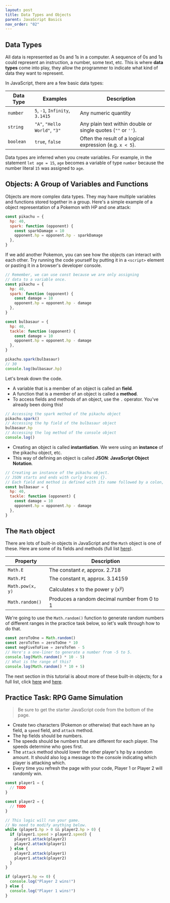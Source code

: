 ```yaml
---
layout: post
title: Data Types and Objects
parent: JavaScript Basics
nav_order: "02"
---
```


## Data Types

All data is represented as 0s and 1s in a computer. A sequence of 0s and 1s could represent an instruction, a number, some text, etc. This is where **data types** come into play, they allow the programmer to indicate what kind of data they want to represent.

In JavaScript, there are a few basic data types:

| Data Type | Examples                        | Description                                                   |
| --------- | ------------------------------- | ------------------------------------------------------------- |
| `number`  | `5`, `-1`, `Infinity`, `3.1415` | Any numeric quantity                                          |
| `string`  | `"A"`, `"Hello World"`, `"3"`   | Any plain text within double or single quotes (`""` or `''`). |
| `boolean` | `true`, `false`                 | Often the result of a logical expression (e.g. `x < 5`).      |

Data types are inferred when you create variables. For example, in the statement `let age = 15`, `age` becomes a variable of type `number` because the number literal `15` was assigned to `age`.

## Objects: A Group of Variables and Functions

Objects are more complex data types. They may have multiple variables and functions stored together in a group. Here's a simple example of a object representation of a Pokemon with HP and one attack:

```javascript
const pikachu = {
  hp: 40,
  spark: function (opponent) {
    const sparkDamage = 10
    opponent.hp = opponent.hp - sparkDamage
  },
}
```

If we add another Pokemon, you can see how the objects can interact with each other. Try running the code yourself by putting it in a `<script>` element or pasting it in a browser's developer console.

```javascript
// Remember, we can use const because we are only assigning
// data to a variable once.
const pikachu = {
  hp: 40,
  spark: function (opponent) {
    const damage = 10
    opponent.hp = opponent.hp - damage
  },
}

const bulbasaur = {
  hp: 40,
  tackle: function (opponent) {
    const damage = 10
    opponent.hp = opponent.hp - damage
  },
}

pikachu.spark(bulbasaur)
// 30
console.log(bulbasaur.hp)
```

Let's break down the code.

- A variable that is a member of an object is called an **field**.
- A function that is a member of an object is called a **method**.
- To access fields and methods of an object, use the `.` operator. You've already been doing this!

```javascript
// Accessing the spark method of the pikachu object
pikachu.spark()
// Accessing the hp field of the bulbasaur object
bulbasaur.hp
// Accessing the log method of the console object
console.log()
```

- Creating an object is called **instantiation**. We were using an **instance** of the pikachu object, etc.
- This way of defining an object is called **JSON**: **JavaScript Object Notation**.

```javascript
// Creating an instance of the pikachu object.
// JSON starts and ends with curly braces {}.
// Each field and method is defined with its name followed by a colon, the data, and a comma.
const bulbasaur = {
  hp: 40,
  tackle: function (opponent) {
    const damage = 10
    opponent.hp = opponent.hp - damage
  },
}
```

## The `Math` object

There are lots of built-in objects in JavaScript and the `Math` object is one of these. Here are some of its fields and methods (full list [here](https://developer.mozilla.org/en-US/docs/Web/JavaScript/Reference/Global_Objects/Math)).

| Property         | Description                                  |
| ---------------- | -------------------------------------------- |
| `Math.E`         | The constant &ee;, approx. 2.718             |
| `Math.PI`        | The constant &pi;, approx. 3.14159           |
| `Math.pow(x, y)` | Calculates x to the power y (x<sup>y</sup>)  |
| `Math.random()`  | Produces a random decimal number from 0 to 1 |

We're going to use the `Math.random()` function to generate random numbers of different ranges in the practice task below, so let's walk through how to do that.

```javascript
const zeroToOne = Math.random()
const zeroToTen = zeroToOne * 10
const negFiveToFive = zeroToTen - 5
// Here's a one-liner to generate a number from -5 to 5.
console.log(Math.random() * 10 - 5)
// What is the range of this?
console.log(Math.random() * 10 + 5)
```

The next section in this tutorial is about more of these built-in objects; for a full list, click [here](https://developer.mozilla.org/en-US/docs/Web/JavaScript/Reference/Global_Objects) and [here](https://developer.mozilla.org/en-US/docs/Web/API).

## Practice Task: RPG Game Simulation

> Be sure to get the starter JavaScript code from the bottom of the page.

- Create two characters (Pokemon or otherwise) that each have an `hp` field, a `speed` field, and `attack` method.
- The hp fields should be numbers.
- The speeds should be numbers that are different for each player. The speeds determine who goes first.
- The `attack` method should lower the other player's hp by a random amount. It should also log a message to the console indicating which player is attacking which.
- Every time you refresh the page with your code, Player 1 or Player 2 will randomly win.

```javascript
const player1 = {
  // TODO
}

const player2 = {
  // TODO
}

// This logic will run your game.
// No need to modify anything below.
while (player1.hp > 0 && player2.hp > 0) {
  if (player1.speed > player2.speed) {
    player1.attack(player2)
    player2.attack(player1)
  } else {
    player2.attack(player1)
    player1.attack(player2)
  }
}

if (player1.hp <= 0) {
  console.log("Player 2 wins!")
} else {
  console.log("Player 1 wins!")
}
```
